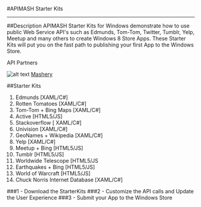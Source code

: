 #APIMASH Starter Kits


----------


##Description
APIMASH Starter Kits for Windows demonstrate how to use public Web Service API's such as Edmunds, Tom-Tom, Twitter, Tumblr, Yelp, Meetup and many others to create Windows 8 Store Apps. These Starter Kits will put you on the fast path to publishing your first App to the Windows Store.

API Partners

![alt text][1]
[Mashery][2]

##Starter Kits
 1. Edmunds [XAML/C#]
 2. Rotten Tomatoes [XAML/C#]
 3. Tom-Tom + Bing Maps [XAML/C#]
 4. Active [HTML5/JS]
 5. Stackoverflow [ XAML/C#]
 6. Univision [XAML/C#]
 7. GeoNames + Wikipedia [XAML/C#]
 8. Yelp [XAML/C#]
 9. Meetup + Bing [HTML5/JS]
 10. Tumblr [HTML5/JS]
 11. Worldwide Telescope [HTML5/JS
 12. Earthquakes + Bing [HTML5/JS]
 13. World of Warcraft [HTML5/JS] 
 14. Chuck Norris Internet Database [XAML/C#]



###1 - Download the StarterKits
###2 - Customize the API calls and Update the User Experience
###3 - Submit your App to the Windows Store


  [1]: https://raw.github.com/apimash/StarterKits/master/mashery_logo-small.png "Mashery"
  [2]: http://dev.mashery.com "Mashery Developer Page"